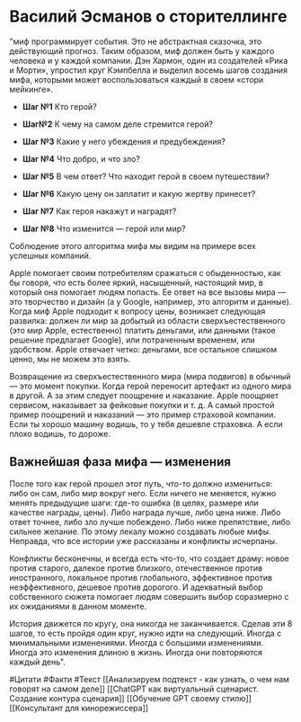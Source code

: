 # Василий Эсманов о сторителлинге

"миф программирует события. Это не абстрактная сказочка, это действующий прогноз. Таким образом, миф должен быть у каждого человека и у каждой компании. Дэн Хармон, один из создателей «Рика и Морти», упростил круг Кэмпбелла и выделил восемь шагов создания мифа, которыми может воспользоваться каждый в своем «стори мейкинге».

- **Шаг №1** Кто герой?

- **Шаг№2** К чему на самом деле стремится герой?

- **Шаг №3** Какие у него убеждения и предубеждения?

- **Шаг №4** Что добро, и что зло?

- **Шаг №5** В чем ответ? Что находит герой в своем путешествии?

- **Шаг №6** Какую цену он заплатит и какую жертву принесет?

- **Шаг №7** Как героя накажут и наградят?

- **Шаг №8** Что изменится — герой или мир?

Соблюдение этого алгоритма мифа мы видим на примере всех успешных компаний.

Apple помогает своим потребителям сражаться с обыденностью, как бы говоря, что есть более яркий, насыщенный, настоящий мир, в который она помогает людям попасть. Ее ответ на все вызовы мира — это творчество и дизайн (а у Google, например, это алгоритм и данные). Когда миф Apple подходит к вопросу цены, возникает следующая развилка: должен ли мир за добытый из области сверхъестественного (это мир Apple, естественно) платить деньгами, или данными (такое решение предлагает Google), или потраченным временем, или удобством. Apple отвечает четко: деньгами, все остальное слишком ценно, мы не можем это взять.

Возвращение из сверхъестественного мира (мира подвигов) в обычный — это момент покупки. Когда герой переносит артефакт из одного мира в другой. А за этим следует поощрение и наказание. Apple поощряет сервисом, наказывает за фейковые покупки и т. д. А самый простой пример поощрений и наказаний — это пример страховой компании. Если ты хорошо машину водишь, то у тебя дешевле страховка. А если плохо водишь, то дороже.

## Важнейшая фаза мифа — изменения

После того как герой прошел этот путь, что-то должно измениться: либо он сам, либо мир вокруг него. Если ничего не меняется, нужно менять предыдущие шаги: где-то ошибка (в целях, размере или качестве награды, цены). Либо награда лучше, либо цена ниже. Либо ответ точнее, либо зло лучше побеждено. Либо ниже препятствие, либо сильнее желание. По этому лекалу можно создавать любые мифы. Неправда, что все истории уже рассказаны и конфликты исчерпаны.

Конфликты бесконечны, и всегда есть что-то, что создает драму: новое против старого, далекое против близкого, отечественное против иностранного, локальное против глобального, эффективное против неэффективного, дешевое против дорогого. И адекватный выбор собственного сюжета помогает людям совершить выбор соразмерно с их ожиданиями в данном моменте.

История движется по кругу, она никогда не заканчивается. Сделав эти 8 шагов, то есть пройдя один круг, нужно идти на следующий. Иногда с минимальными изменениями. Иногда с большими изменениями. Иногда это изменения длиною в жизнь. Иногда они повторяются каждый день".

#Цитати #Факти #Текст
[[Анализируем подтекст - как узнать, о чем нам говорят на самом деле]]
[[ChatGPT как виртуальный сценарист. Создание контура сценария]]
[[Обучение GPT своему стилю]]
[[Консультант для кинорежиссера]]